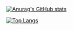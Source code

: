 [![Anurag's GitHub stats](https://github-readme-stats.vercel.app/api?username=akidon)](https://github.com/anuraghazra/github-readme-stats)

[![Top Langs](https://github-readme-stats.vercel.app/api/top-langs/?username=akidon0000&langs_count=8)](https://github.com/anuraghazra/github-readme-stats)
